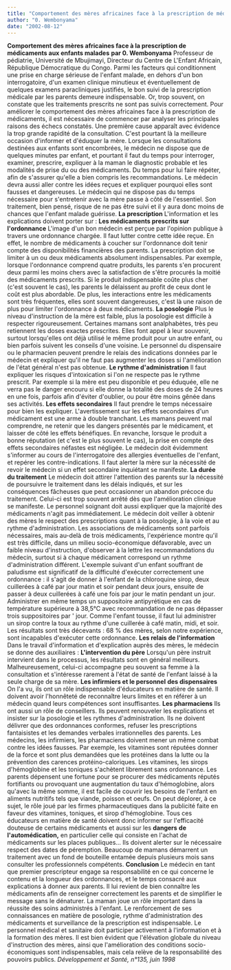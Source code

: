 ```yaml
---
title: "Comportement des mères africaines face à la prescription de médicaments aux enfants malades"
author: "0. Wembonyama"
date: "2002-08-12"
---
```


**Comportement des mères africaines face à la prescription de médicaments aux enfants malades** **par 0. Wembonyama** Professeur de pédiatrie, Université de Mbujimayi, Directeur du Centre de L'Enfant Africain, République Démocratique du Congo. Parmi les facteurs qui conditionnent une prise en charge sérieuse de l'enfant malade, en dehors d'un bon interrogatoire, d'un examen clinique minutieux et éventuellement de quelques examens paracliniques justifiés, le bon suivi de la prescription médicale par les parents demeure indispensable. Or, trop souvent, on constate que les traitements prescrits ne sont pas suivis correctement. Pour améliorer le comportement des mères africaines face à la prescription de médicaments, il est nécessaire de commencer par analyser les principales raisons des échecs constatés. Une première cause apparaît avec évidence la trop grande rapidité de la consultation. C'est pourtant là la meilleure occasion d'informer et d'éduquer la mère. Lorsque les consultations destinées aux enfants sont encombrées, le médecin ne dispose que de quelques minutes par enfant, et pourtant il faut du temps pour interroger, examiner, prescrire, expliquer à la maman le diagnostic probable et les modalités de prise du ou des médicaments. Du temps pour lui faire répéter, afin de s'assurer qu'elle a bien compris les recommandations. Le médecin devra aussi aller contre les idées reçues et expliquer pourquoi elles sont fausses et dangereuses. Le médecin qui ne dispose pas du temps nécessaire pour s'entretenir avec la mère passe à côté de l'essentiel. Son traitement, bien pensé, risque de ne pas être suivi et il y aura donc moins de chances que l'enfant malade guérisse. **La prescription** L'information et les explications doivent porter sur : **Les médicaments prescrits sur l'ordonnance** L'image d'un bon médecin est perçue par l'opinion publique à travers une ordonnance chargée. Il faut lutter contre cette idée reçue. En effet, le nombre de médicaments à coucher sur l'ordonnance doit tenir compte des disponibilités financières des parents. La prescription doit se limiter à un ou deux médicaments absolument indispensables. Par exemple, lorsque l'ordonnance comprend quatre produits, les parents s'en procurent deux parmi les moins chers avec la satisfaction de s'être procurés la moitié des médicaments prescrits. Si le produit indispensable coûte plus cher (c'est souvent le cas), les parents le délaissent au profit de ceux dont le coût est plus abordable. De plus, les interactions entre les médicaments sont très fréquentes, elles sont souvent dangereuses, c'est là une raison de plus pour limiter l'ordonnance à deux médicaments. **La posologie** Plus le niveau d'instruction de la mère est faible, plus la posologie est difficile à respecter rigoureusement. Certaines mamans sont analphabètes, très peu retiennent les doses exactes prescrites. Elles font appel à leur souvenir, surtout lorsqu'elles ont déjà utilisé le même produit pour un autre enfant, ou bien parfois suivent les conseils d'une voisine. Le personnel du dispensaire ou le pharmacien peuvent prendre le relais des indications données par le médecin et expliquer qu'il ne faut pas augmenter les doses si l'amélioration de l'état général n'est pas obtenue. **Le rythme d'administration** Il faut expliquer les risques d'intoxication si l'on ne respecte pas le rythme prescrit. Par exemple si la mère est peu disponible et peu éduquée, elle ne verra pas le danger encouru si elle donne la totalité des doses de 24 heures en une fois, parfois afin d'éviter d'oublier, ou pour être moins gênée dans ses activités. **Les effets secondaires** Il faut prendre le temps nécessaire pour bien les expliquer. L'avertissement sur les effets secondaires d'un médicament est une arme à double tranchant. Les mamans peuvent mal comprendre, ne retenir que les dangers présentés par le médicament, et laisser de côté les effets bénéfiques. En revanche, lorsque le produit a bonne réputation (et c'est le plus souvent le cas), la prise en compte des effets secondaires néfastes est négligée. Le médecin doit évidemment s'informer au cours de l'interrogatoire des allergies éventuelles de l'enfant, et repérer les contre-indications. Il faut alerter la mère sur la nécessité de revoir le médecin si un effet secondaire inquiétant se manifeste. **La durée du traitement** Le médecin doit attirer l'attention des parents sur la nécessité de poursuivre le traitement dans les délais indiqués, et sur les conséquences fâcheuses que peut occasionner un abandon précoce du traitement. Celui-ci est trop souvent arrêté dès que l'amélioration clinique se manifeste. Le personnel soignant doit aussi expliquer que la majorité des médicaments n'agit pas immédiatement. Le médecin doit veiller à obtenir des mères le respect des prescriptions quant à la posologie, à la voie et au rythme d'administration. Les associations de médicaments sont parfois nécessaires, mais au-delà de trois médicaments, l'expérience montre qu'il est très difficile, dans un milieu socio-économique défavorable, avec un faible niveau d'instruction, d'observer à la lettre les recommandations du médecin, surtout si à chaque médicament correspond un rythme d'administration différent. L'exemple suivant d'un enfant souffrant de paludisme est significatif de la difficulté d'exécuter correctement une ordonnance : il s'agit de donner à l'enfant de la chloroquine sirop, deux cuillerées à café par jour matin et soir pendant deux jours, ensuite de passer à deux cuillerées à café une fois par jour le matin pendant un jour. Administrer en même temps un suppositoire antipyrétique en cas de température supérieure à 38,5°C avec recommandation de ne pas dépasser trois suppositoires par ' jour. Comme l'enfant tousse, il faut lui administrer un sirop contre la toux au rythme d'une cuillerée à café matin, midi, et soir. Les résultats sont très décevants : 68 % des mères, selon notre expérience, sont incapables d'exécuter cette ordonnance. **Les relais de l'information** Dans le travail d'information et d'explication auprès des mères, le médecin se donne des auxiliaires : **L'intervention du père** Lorsqu'un père instruit intervient dans le processus, les résultats sont en général meilleurs. Malheureusement, celui-ci accompagne peu souvent sa femme à la consultation et s'intéresse rarement à l'état de santé de l'enfant laissé à la seule charge de sa mère. **Les infirmiers et le personnel** **des dispensaires** On l'a vu, ils ont un rôle indispensable d'éducateurs en matière de santé. Il doivent avoir l'honnêteté de reconnaître leurs limites et en référer à un médecin quand leurs compétences sont insuffisantes. **Les pharmaciens** Ils ont aussi un rôle de conseillers. Ils peuvent renouveler les explications et insister sur la posologie et les rythmes d'administration. Ils ne doivent délivrer que des ordonnances conformes, refuser les prescriptions fantaisistes et les demandes verbales irrationnelles des parents. Les médecins, les infirmiers, les pharmaciens doivent mener un même combat contre les idées fausses. Par exemple, les vitamines sont réputées donner de la force et sont plus demandées que les protéines dans la lutte ou la prévention des carences protéino-caloriques. Les vitamines, les sirops d'hémoglobine et les toniques s'achètent librement sans ordonnance. Les parents dépensent une fortune pour se procurer des médicaments réputés fortifiants ou provoquant une augmentation du taux d'hémoglobine, alors qu'avec la même somme, il est facile de couvrir les besoins de l'enfant en aliments nutritifs tels que viande, poisson et oeufs. On peut déplorer, à ce sujet, le rôle joué par les firmes pharmaceutiques dans la publicité faite en faveur des vitamines, toniques, et sirop d'hémoglobine. Tous ces éducateurs en matière de santé doivent donc informer sur l'efficacité douteuse de certains médicaments et aussi sur les **dangers** **de l'automédication,** en particulier celle qui consiste en l'achat de médicaments sur les places publiques... Ils doivent alerter sur le nécessaire respect des dates de péremption. Beaucoup de mamans démarrent un traitement avec un fond de bouteille entamée depuis plusieurs mois sans consulter les professionnels compétents. **Conclusion** Le médecin en tant que premier prescripteur engage sa responsabilité en ce qui concerne le contenu et la longueur des ordonnances, et le temps consacré aux explications à donner aux parents. Il lui revient de bien connaître les médicaments afin de renseigner correctement les parents et de simplifier le message sans le dénaturer. La maman joue un rôle important dans la réussite des soins administrés à l'enfant. Le renforcement de ses connaissances en matière de posologie, rythme d'administration des médicaments et surveillance de la prescription est indispensable. Le personnel médical et sanitaire doit participer activement à l'information et à la formation des mères. Il est bien évident que l'élévation globale du niveau d'instruction des mères, ainsi que l'amélioration des conditions socio-économiques sont indispensables, mais cela relève de la responsabilité des pouvoirs publics. *Développement et Santé, n°135, juin 1998*
